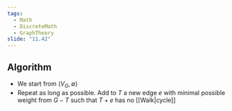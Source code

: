 ```yaml
---
tags:
  - Math
  - DiscreteMath
  - GraphTheory
slide: "11.42"
---
```

## Algorithm
- We start from $(V_G,\emptyset)$ 
- Repeat as long as possible. Add to $T$ a new edge $e$ with minimal possible weight from $G-T$ such that $T+e$ has no [[Walk|cycle]]